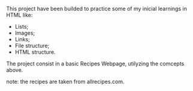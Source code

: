 This project have been builded to practice some of my inicial learnings in HTML like:
- Lists;
- Images;
- Links;
- File structure;
- HTML structure.

The project consist in a basic Recipes Webpage, utilyzing the comcepts above.

note: the recipes are taken from allrecipes.com.